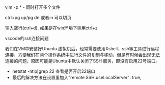 vim -p *	-	同时打开多个文件

ctrl+pg up/pg dn 或者:n 可以切页



输入空行(ctrl+d), 如果是在win环境下则用ctrl+z



vscode的ssh连接问题

我们在VM中安装好Ubuntu 虚拟机后，经常需要使用Xshell、ssh等工具进行远程连接，方便我们在两个操作系统中进行文件的复制与移动，但是有时候会出现无法连接的问题，原因可能是Ubuntu中默认关闭了SSH 服务，即没有启用22号端口。

- netstat -ntlp|grep 22 查看是否开启22端口
- 最后的解决方法在设置里加入"remote.SSH.useLocalServer": true,